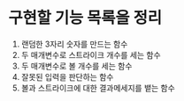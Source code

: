 # 구현할 기능 목록을 정리

1. 랜덤한 3자리 숫자를 만드는 함수
2. 두 매개변수로 스트라이크 개수를 세는 함수
3. 두 매개변수로 볼 개수를 세는 함수
4. 잘못된 입력을 판단하는 함수
5. 볼과 스트라이크에 대한 결과메세지를 뱉는 함수
